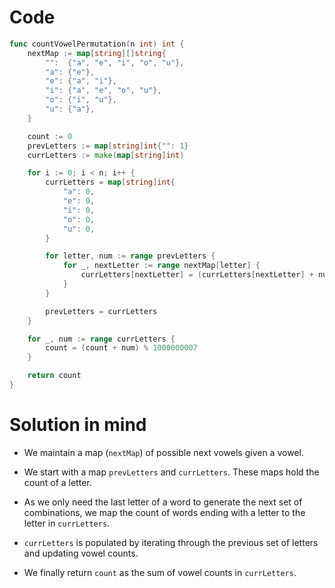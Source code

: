 Code
====

```go
func countVowelPermutation(n int) int {
	nextMap := map[string][]string{
		"":  {"a", "e", "i", "o", "u"},
		"a": {"e"},
		"e": {"a", "i"},
		"i": {"a", "e", "o", "u"},
		"o": {"i", "u"},
		"u": {"a"},
	}

	count := 0
	prevLetters := map[string]int{"": 1}
	currLetters := make(map[string]int)

	for i := 0; i < n; i++ {
		currLetters = map[string]int{
			"a": 0,
			"e": 0,
			"i": 0,
			"o": 0,
			"u": 0,
		}

		for letter, num := range prevLetters {
			for _, nextLetter := range nextMap[letter] {
				currLetters[nextLetter] = (currLetters[nextLetter] + num) % 1000000007
			}
		}

		prevLetters = currLetters
	}

	for _, num := range currLetters {
		count = (count + num) % 1000000007
	}

	return count
}
```

Solution in mind
================

-	We maintain a map (`nextMap`) of possible next vowels given a vowel.

-	We start with a map `prevLetters` and `currLetters`. These maps hold the count of a letter.

-	As we only need the last letter of a word to generate the next set of combinations, we map the count of words ending with a letter to the letter in `currLetters`.

-	`currLetters` is populated by iterating through the previous set of letters and updating vowel counts.

-	We finally return `count` as the sum of vowel counts in `currLetters`.
